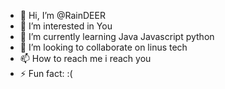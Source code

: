 - 👋 Hi, I’m @RainDEER
- 👀 I’m interested in You
- 🌱 I’m currently learning Java Javascript python 
- 💞️ I’m looking to collaborate on linus tech
- 📫 How to reach me i reach you
- ⚡ Fun fact: :(
